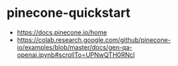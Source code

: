 # pinecone-quickstart
 - https://docs.pinecone.io/home
 - https://colab.research.google.com/github/pinecone-io/examples/blob/master/docs/gen-qa-openai.ipynb#scrollTo=UPNwQTH0RNcl